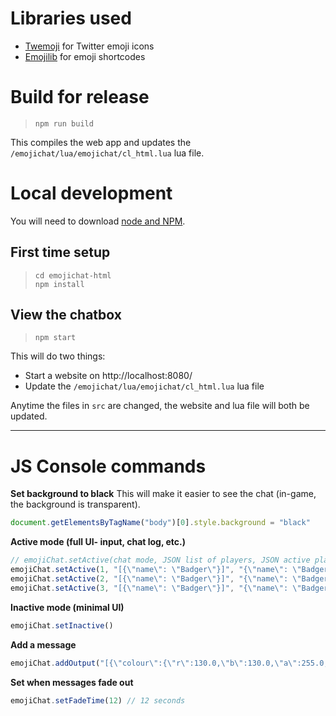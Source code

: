 # Libraries used
* [Twemoji](https://github.com/twitter/twemoji) for Twitter emoji icons
* [Emojilib](https://github.com/muan/emojilib) for emoji shortcodes

# Build for release
> ```npm run build```

This compiles the web app and updates the `/emojichat/lua/emojichat/cl_html.lua` lua file.


# Local development
You will need to download [node and NPM](https://nodejs.org/en/).

## First time setup
> ```cd emojichat-html```<br>
> ```npm install```

## View the chatbox
> ```npm start```

This will do two things:
* Start a website on http://localhost:8080/
* Update the `/emojichat/lua/emojichat/cl_html.lua` lua file

Anytime the files in `src` are changed, the website and lua file will both be updated.

---

# JS Console commands

**Set background to black**
This will make it easier to see the chat (in-game, the background is transparent).
```javascript
document.getElementsByTagName("body")[0].style.background = "black"
```

**Active mode (full UI- input, chat log, etc.)**
```javascript
// emojiChat.setActive(chat mode, JSON list of players, JSON active player)
emojiChat.setActive(1, "[{\"name\": \"Badger\"}]", "{\"name\": \"Badger\"}") // Opens global chat
emojiChat.setActive(2, "[{\"name\": \"Badger\"}]", "{\"name\": \"Badger\"}") // Opens team chat
emojiChat.setActive(3, "[{\"name\": \"Badger\"}]", "{\"name\": \"Badger\"}") // Opens console input
```


**Inactive mode (minimal UI)**
```javascript
emojiChat.setInactive()
```

**Add a message**
```javascript
emojiChat.addOutput("[{\"colour\":{\"r\":130.0,\"b\":130.0,\"a\":255.0,\"g\":130.0},\"text\":\"[12:30:22] \"},{\"colour\":{\"r\":0.0,\"b\":0.0,\"a\":255.0,\"g\":200.0},\"text\":\"Badger\"},{\"colour\":{\"r\":255.0,\"b\":255.0,\"a\":255.0,\"g\":255.0},\"text\":\": A very cool message! :fox_face:\"}]")
```

**Set when messages fade out**
```javascript
emojiChat.setFadeTime(12) // 12 seconds
```
